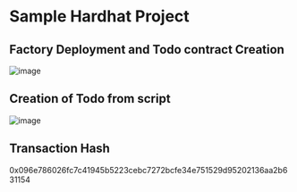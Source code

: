 # Sample Hardhat Project

## Factory Deployment and Todo contract Creation
![image](https://github.com/JeffreyJoel/Onchain-Interaction-Test/assets/72028836/e7366cc1-cb24-412c-ac3e-d8ebdd8df80f)

## Creation of Todo from script
![image](https://github.com/JeffreyJoel/Onchain-Interaction-Test/assets/72028836/724bfe12-6890-434c-b26a-7bde19a0df37)

## Transaction Hash
0x096e786026fc7c41945b5223cebc7272bcfe34e751529d95202136aa2b631154

